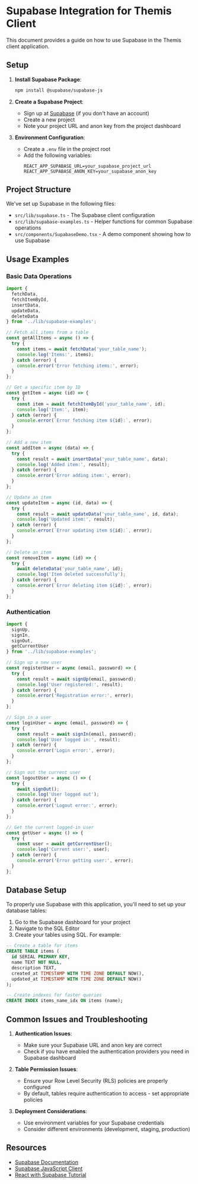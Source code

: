# Supabase Integration for Themis Client

This document provides a guide on how to use Supabase in the Themis client application.

## Setup

1. **Install Supabase Package**: 
   ```bash
   npm install @supabase/supabase-js
   ```

2. **Create a Supabase Project**:
   - Sign up at [Supabase](https://supabase.com/) (if you don't have an account)
   - Create a new project 
   - Note your project URL and anon key from the project dashboard

3. **Environment Configuration**:
   - Create a `.env` file in the project root
   - Add the following variables:
     ```
     REACT_APP_SUPABASE_URL=your_supabase_project_url
     REACT_APP_SUPABASE_ANON_KEY=your_supabase_anon_key
     ```

## Project Structure

We've set up Supabase in the following files:

- `src/lib/supabase.ts` - The Supabase client configuration
- `src/lib/supabase-examples.ts` - Helper functions for common Supabase operations
- `src/components/SupabaseDemo.tsx` - A demo component showing how to use Supabase

## Usage Examples

### Basic Data Operations

```typescript
import { 
  fetchData, 
  fetchItemById, 
  insertData, 
  updateData, 
  deleteData 
} from '../lib/supabase-examples';

// Fetch all items from a table
const getAllItems = async () => {
  try {
    const items = await fetchData('your_table_name');
    console.log('Items:', items);
  } catch (error) {
    console.error('Error fetching items:', error);
  }
};

// Get a specific item by ID
const getItem = async (id) => {
  try {
    const item = await fetchItemById('your_table_name', id);
    console.log('Item:', item);
  } catch (error) {
    console.error(`Error fetching item ${id}:`, error);
  }
};

// Add a new item
const addItem = async (data) => {
  try {
    const result = await insertData('your_table_name', data);
    console.log('Added item:', result);
  } catch (error) {
    console.error('Error adding item:', error);
  }
};

// Update an item
const updateItem = async (id, data) => {
  try {
    const result = await updateData('your_table_name', id, data);
    console.log('Updated item:', result);
  } catch (error) {
    console.error(`Error updating item ${id}:`, error);
  }
};

// Delete an item
const removeItem = async (id) => {
  try {
    await deleteData('your_table_name', id);
    console.log('Item deleted successfully');
  } catch (error) {
    console.error(`Error deleting item ${id}:`, error);
  }
};
```

### Authentication

```typescript
import { 
  signUp, 
  signIn, 
  signOut, 
  getCurrentUser 
} from '../lib/supabase-examples';

// Sign up a new user
const registerUser = async (email, password) => {
  try {
    const result = await signUp(email, password);
    console.log('User registered:', result);
  } catch (error) {
    console.error('Registration error:', error);
  }
};

// Sign in a user
const loginUser = async (email, password) => {
  try {
    const result = await signIn(email, password);
    console.log('User logged in:', result);
  } catch (error) {
    console.error('Login error:', error);
  }
};

// Sign out the current user
const logoutUser = async () => {
  try {
    await signOut();
    console.log('User logged out');
  } catch (error) {
    console.error('Logout error:', error);
  }
};

// Get the current logged-in user
const getUser = async () => {
  try {
    const user = await getCurrentUser();
    console.log('Current user:', user);
  } catch (error) {
    console.error('Error getting user:', error);
  }
};
```

## Database Setup

To properly use Supabase with this application, you'll need to set up your database tables:

1. Go to the Supabase dashboard for your project
2. Navigate to the SQL Editor
3. Create your tables using SQL. For example:

```sql
-- Create a table for items
CREATE TABLE items (
  id SERIAL PRIMARY KEY,
  name TEXT NOT NULL,
  description TEXT,
  created_at TIMESTAMP WITH TIME ZONE DEFAULT NOW(),
  updated_at TIMESTAMP WITH TIME ZONE DEFAULT NOW()
);

-- Create indexes for faster queries
CREATE INDEX items_name_idx ON items (name);
```

## Common Issues and Troubleshooting

1. **Authentication Issues**:
   - Make sure your Supabase URL and anon key are correct
   - Check if you have enabled the authentication providers you need in Supabase dashboard

2. **Table Permission Issues**:
   - Ensure your Row Level Security (RLS) policies are properly configured
   - By default, tables require authentication to access - set appropriate policies

3. **Deployment Considerations**:
   - Use environment variables for your Supabase credentials
   - Consider different environments (development, staging, production)

## Resources

- [Supabase Documentation](https://supabase.com/docs)
- [Supabase JavaScript Client](https://supabase.com/docs/reference/javascript/introduction)
- [React with Supabase Tutorial](https://supabase.com/docs/guides/getting-started/tutorials/with-react) 